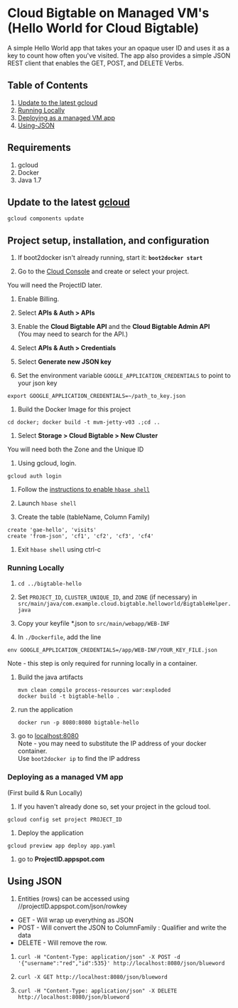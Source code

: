 # Cloud Bigtable on Managed VM's<br />(Hello World for Cloud Bigtable)

A simple Hello World app that takes your an opaque user ID and uses it as a key to count how often you've
visited.  The app also provides a simple JSON REST client that enables the GET, POST, and DELETE Verbs.

## Table of Contents
1. [Update to the latest gcloud](#Update-to-the-latest-gcloud)
1. [Running Locally](#Running-Locally)
1. [Deploying as a managed VM app](#Deploying-as-a-managed-VM-app)
1. [Using-JSON](#Using-JSON)

## Requirements
1. gcloud
1. Docker
1. Java 1.7

## Update to the latest [gcloud](https://cloud.google.com/sdk/)

`gcloud components update`

## Project setup, installation, and configuration

1. If boot2docker isn't already running, start it:  **`boot2docker start`**

1. Go to the [Cloud Console](https://cloud.google.com/console) and create or select your project.

 You will need the ProjectID later.

1. Enable Billing.

1. Select **APIs & Auth > APIs**  

1. Enable the **Cloud Bigtable API** and the **Cloud Bigtable Admin API**<br />
  (You may need to search for the API.)

1. Select **APIs & Auth > Credentials**

1. Select **Generate new JSON key**

1. Set the environment variable `GOOGLE_APPLICATION_CREDENTIALS` to point to your json key

 `export GOOGLE_APPLICATION_CREDENTIALS=~/path_to_key.json`

1. Build the Docker Image for this project

 `cd docker; docker build -t mvm-jetty-v03 .;cd ..`
 
1. Select **Storage > Cloud Bigtable > New Cluster**

  You will need both the Zone and the Unique ID
  
1. Using gcloud, login.

 `gcloud auth login`
 
1. Follow the [instructions to enable `hbase shell`](https://cloud.google.com/bigtable/docs/hbase-shell-quickstart)

1. Launch `hbase shell`

1. Create the table (tableName, Column Family)

 `create 'gae-hello', 'visits'`<br />
 `create 'from-json', 'cf1', 'cf2', 'cf3', 'cf4'`
 
1. Exit `hbase shell` using ctrl-c


### Running Locally

1. `cd ../bigtable-hello`

1. Set `PROJECT_ID`, `CLUSTER_UNIQUE_ID`, and `ZONE` (if necessary) in `src/main/java/com.example.cloud.bigtable.helloworld/BigtableHelper.java`

1. Copy your keyfile *.json to `src/main/webapp/WEB-INF`

1. In `./Dockerfile`, add the line 

 `env GOOGLE_APPLICATION_CREDENTIALS=/app/WEB-INF/YOUR_KEY_FILE.json`

 Note - this step is only required for running locally in a container.

1. Build the java artifacts
 
    `mvn clean compile process-resources war:exploded`<br />
    `docker build -t bigtable-hello .`

1. run the application

    `docker run -p 8080:8080 bigtable-hello`
 
1. go to [localhost:8080](localhost:8080)<br />
   Note - you may need to substitute the IP address of your docker container.<br />
   Use `boot2docker ip` to find the IP address

### Deploying as a managed VM app
(First build & Run Locally)

1. If you haven't already done so, set your project in the gcloud tool.

  `gcloud config set project PROJECT_ID`

1. Deploy the application

 `gcloud preview app deploy app.yaml`
 
1. go to **ProjectID.appspot.com**

## Using JSON

1. Entities (rows) can be accessed using //projectID.appspot.com/json/rowkey
  * GET - Will wrap up everything as JSON
  * POST - Will convert the JSON to ColumnFamily : Qualifier and write the data
  * DELETE - Will remove the row.

1. `curl -H "Content-Type: application/json" -X POST -d '{"username":"red","id":535}' http://localhost:8080/json/blueword`

1. `curl -X GET http://localhost:8080/json/blueword`

1. `curl -H "Content-Type: application/json" -X DELETE  http://localhost:8080/json/blueword`

